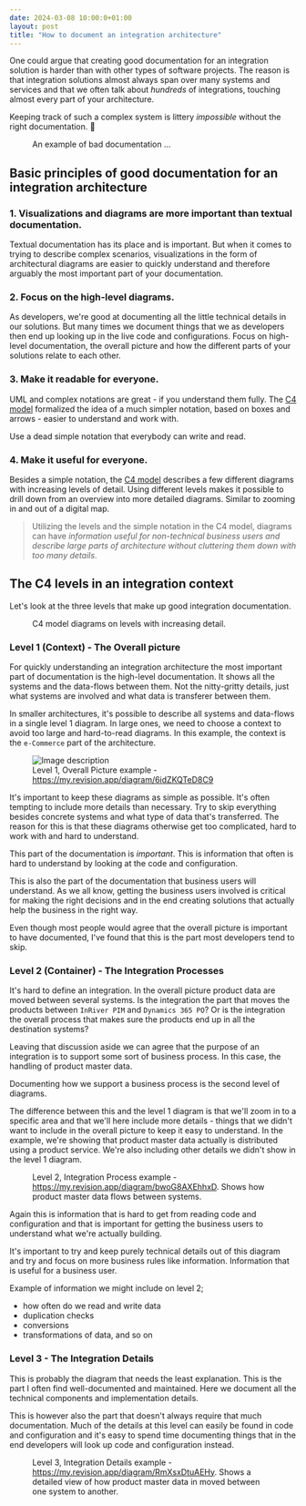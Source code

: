 ```yaml
---
date: 2024-03-08 10:00:0+01:00
layout: post
title: "How to document an integration architecture"
---
```


One could argue that creating good documentation for an integration solution is harder than with other types of software projects. The reason is that integration solutions almost always span over many systems and services and that we often talk about _hundreds_ of integrations, touching almost every part of your architecture.

Keeping track of such a complex system is littery _impossible_ without the right documentation. 🤯

<figure>
  <img src="../assets/massive-interconnect.jpg" alt="">
  <figcaption>An example of bad documentation ...</figcaption>
</figure>

## Basic principles of good documentation for an integration architecture

### 1. Visualizations and diagrams are more important than textual documentation.

Textual documentation has its place and is important. But when it comes to trying to describe complex scenarios, visualizations in the form of architectural diagrams are easier to quickly understand and therefore arguably the most important part of your documentation.

### 2. Focus on the high-level diagrams.

As developers, we're good at documenting all the little technical details in our solutions. But many times we document things that we as developers then end up looking up in the live code and configurations. Focus on high-level documentation, the overall picture and how the different parts of your solutions relate to each other.

### 3. Make it readable for everyone.

UML and complex notations are great - if you understand them fully. The [C4 model](https://c4model.com) formalized the idea of a much simpler notation, based on boxes and arrows - easier to understand and work with.

Use a dead simple notation that everybody can write and read.

### 4. Make it useful for everyone.

Besides a simple notation, the [C4 model](https://c4model.com) describes a few different diagrams with increasing levels of detail. Using different levels makes it possible to drill down from an overview into more detailed diagrams. Similar to zooming in and out of a digital map.

> Utilizing the levels and the simple notation in the C4 model, diagrams can have *information useful for non-technical business users and describe large parts of architecture without cluttering them down with too many details*.

## The C4 levels in an integration context

Let's look at the three levels that make up good integration documentation.

<figure >
  <img src="../assets/levels.png" alt="">
  <figcaption>C4 model diagrams on levels with increasing detail.</figcaption>
</figure>

### Level 1 (Context) - The Overall picture

For quickly understanding an integration architecture the most important part of documentation is the high-level documentation. It shows all the systems and the data-flows between them. Not the nitty-gritty details, just what systems are involved and what data is transferer between them.

In smaller architectures, it's possible to describe all systems and data-flows in a single level 1 diagram. In large ones, we need to choose a context to avoid too large and hard-to-read diagrams. In this example, the context is the `e-Commerce` part of the architecture.

<figure>
  <img src="../assets/revision-level-1.png" alt="Image description">
  <figcaption>Level 1, Overall Picture example - <a href="https://my.revision.app/diagram/6idZKQTeD8C9">https://my.revision.app/diagram/6idZKQTeD8C9</a> </figcaption>
</figure>

It's important to keep these diagrams as simple as possible. It's often tempting to include more details than necessary. Try to skip everything besides concrete systems and what type of data that's transferred. The reason for this is that these diagrams otherwise get too complicated, hard to work with and hard to understand.

This part of the documentation is _important_. This is information that often is hard to understand by looking at the code and configuration.

This is also the part of the documentation that business users will understand. As we all know, getting the business users involved is critical for making the right decisions and in the end creating solutions that actually help the business in the right way.

Even though most people would agree that the overall picture is important to have documented, I've found that this is the part most developers tend to skip. 

### Level 2 (Container) - The Integration Processes

It's hard to define an integration. In the overall picture product data are moved between several systems. Is the integration the part that moves the products between `InRiver PIM` and `Dynamics 365 PO`? Or is the integration the overall process that makes sure the products end up in all the destination systems?

Leaving that discussion aside we can agree that the purpose of an integration is to support some sort of business process. In this case, the handling of product master data.

Documenting how we support a business process is the second level of diagrams.

The difference between this and the level 1 diagram is that we'll zoom in to a specific area and that we'll here include more details - things that we didn't want to include in the overall picture to keep it easy to understand. In the example, we're showing that product master data actually is distributed using a product service. We're also including other details we didn't show in the level 1 diagram.

<figure>
  <img src="../assets/revision-level-2.png" alt="">
  <figcaption>Level 2, Integration Process example - <a href="https://my.revision.app/diagram/bwoG8AXEhhxD">https://my.revision.app/diagram/bwoG8AXEhhxD</a>. Shows how product master data flows between systems. </figcaption>
</figure>

Again this is information that is hard to get from reading code and configuration and that is important for getting the business users to understand what we're actually building.

It's important to try and keep purely technical details out of this diagram and try and focus on more business rules like information. Information that is useful for a business user.

Example of information we might include on level 2;

- how often do we read and write data
- duplication checks
- conversions
- transformations of data, and so on

### Level 3 - The Integration Details

This is probably the diagram that needs the least explanation. This is the part I often find well-documented and maintained. Here we document all the technical components and implementation details.

This is however also the part that doesn't always require that much documentation. Much of the details at this level can easily be found in code and configuration and it's easy to spend time documenting things that in the end developers will look up code and configuration instead. 

<figure>
  <img src="../assets/revision-level-3.png" alt="">
  <figcaption>Level 3, Integration Details example - <a href="https://my.revision.app/diagram/RmXsxDtuAEHy">https://my.revision.app/diagram/RmXsxDtuAEHy</a>. Shows a detailed view of how product master data in moved between one system to another.</figcaption>
</figure>
